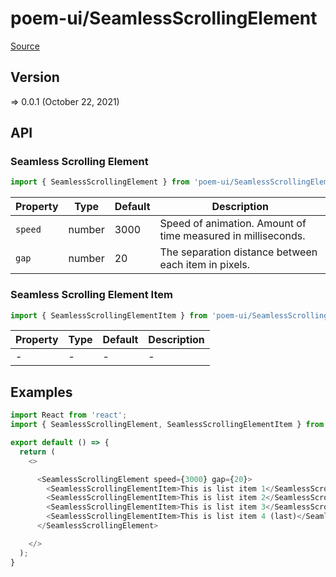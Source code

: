 # poem-ui/SeamlessScrollingElement

[Source](https://github.com/xizon/poem-ui/tree/main/src/SeamlessScrollingElement)

## Version

=> 0.0.1 (October 22, 2021)

## API

### Seamless Scrolling Element
```js
import { SeamlessScrollingElement } from 'poem-ui/SeamlessScrollingElement';
```
| Property | Type | Default | Description |
| --- | --- | --- | --- |
| `speed` | number  | 3000 | Speed of animation. Amount of time measured in milliseconds. |
| `gap` | number  | 20 | The separation distance between each item in pixels. |


### Seamless Scrolling Element Item
```js
import { SeamlessScrollingElementItem } from 'poem-ui/SeamlessScrollingElement';
```
| Property | Type | Default | Description |
| --- | --- | --- | --- |
| - | - | - | - |


## Examples

```js
import React from 'react';
import { SeamlessScrollingElement, SeamlessScrollingElementItem } from 'poem-ui/SeamlessScrollingElement';

export default () => {
  return (
    <>

      <SeamlessScrollingElement speed={3000} gap={20}>
        <SeamlessScrollingElementItem>This is list item 1</SeamlessScrollingElementItem>
        <SeamlessScrollingElementItem>This is list item 2</SeamlessScrollingElementItem>
        <SeamlessScrollingElementItem>This is list item 3</SeamlessScrollingElementItem>
        <SeamlessScrollingElementItem>This is list item 4 (last)</SeamlessScrollingElementItem>
      </SeamlessScrollingElement>

    </>
  );
}

```